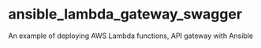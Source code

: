 # ansible_lambda_gateway_swagger
An example of deploying AWS Lambda functions, API gateway  with Ansible

